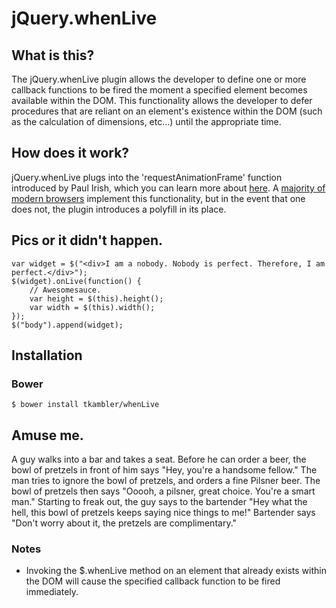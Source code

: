 jQuery.whenLive
========

## What is this?

The jQuery.whenLive plugin allows the developer to define one or more callback functions
to be fired the moment a specified element becomes available within the DOM. This
functionality allows the developer to defer procedures that are reliant on an element's
existence within the DOM (such as the calculation of dimensions, etc...) until the
appropriate time.

## How does it work?

jQuery.whenLive plugs into the 'requestAnimationFrame' function introduced by Paul Irish,
which you can learn more about [here](http://www.paulirish.com/2011/requestanimationframe-for-smart-animating/).
A [majority of modern browsers](http://caniuse.com/requestanimationframe) implement this
functionality, but in the event that one does not, the plugin introduces a polyfill in its
place.

## Pics or it didn't happen.

	var widget = $("<div>I am a nobody. Nobody is perfect. Therefore, I am perfect.</div>");
	$(widget).onLive(function() {
		// Awesomesauce.
		var height = $(this).height();
		var width = $(this).width();
	});
	$("body").append(widget);

## Installation

### Bower

	$ bower install tkambler/whenLive

## Amuse me.

A guy walks into a bar and takes a seat. Before he can order a beer, the bowl of pretzels in front of him says "Hey, you're a handsome fellow." The man tries to ignore the bowl of pretzels, and orders a fine Pilsner beer. The bowl of pretzels then says "Ooooh, a pilsner, great choice. You're a smart man." Starting to freak out, the guy says to the bartender "Hey what the hell, this bowl of pretzels keeps saying nice things to me!" Bartender says "Don't worry about it, the pretzels are complimentary."

### Notes

* Invoking the $.whenLive method on an element that already exists within the DOM will
cause the specified callback function to be fired immediately.
